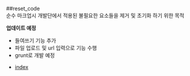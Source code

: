 ##reset_code  
순수 마크업시 개발단에서 적용된 불필요한 요소들을 제거 및 초기화 하기 위한 목적  

**업데이트 예정**
* 들여쓰기 기능 추가  
* 파일 업로드 및 url 입력으로 기능 수행  
* grunt로 개발 예정  

- <a href="http://smilesol85.github.io/dev/reset_code/reset_code.html" taget="_blank">index</a>  